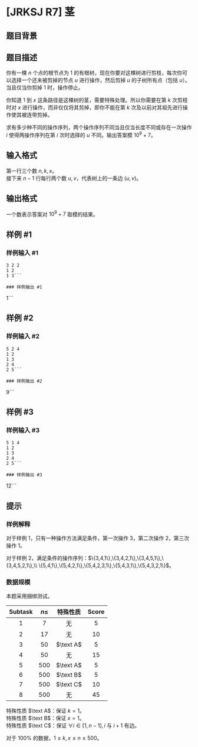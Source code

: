 # [JRKSJ R7] 茎

## 题目背景



## 题目描述

你有一棵 $n$ 个点的根节点为 $1$ 的有根树，现在你要对这棵树进行剪枝，每次你可以选择一个还未被剪掉的节点 $u$ 进行操作，然后剪掉 $u$ 的子树所有点（包括 $u$）。当且仅当你剪掉 $1$ 时，操作停止。  

你知道 $1$ 到 $x$ 这条路径是这棵树的茎，需要特殊处理。所以你需要在第 $k$ 次剪枝时对 $x$ 进行操作，而非仅仅将其剪掉，即你不能在第 $k$ 次及以前对其祖先进行操作使其被连带剪掉。 

求有多少种不同的操作序列，两个操作序列不同当且仅当长度不同或存在一次操作 $i$ 使得两操作序列在第 $i$ 次时选择的 $u$ 不同。输出答案模 $10^9+7$。

## 输入格式

第一行三个数 $n,k,x$。  
接下来 $n-1$ 行每行两个数 $u,v$，代表树上的一条边 $(u,v)$。

## 输出格式

一个数表示答案对 $10^9+7$ 取模的结果。

## 样例 #1

### 样例输入 #1
```
3 2 2
1 2
1 3```

### 样例输出 #1

```
1```

## 样例 #2

### 样例输入 #2
```
5 2 4
1 2
1 3
2 4
2 5```

### 样例输出 #2

```
9```

## 样例 #3

### 样例输入 #3
```
5 1 4
1 2
1 3
2 4
2 5```

### 样例输出 #3

```
12```

## 提示

### 样例解释

对于样例 $1$，只有一种操作方法满足条件，第一次操作 $3$，第二次操作 $2$，第三次操作 $1$。  

对于样例 $2$，满足条件的操作序列：$\{3,4,1\},\{3,4,2,1\},\{3,4,5,1\},\{3,4,5,2,1\},\\ \{5,4,1\},\{5,4,2,1\},\{5,4,2,3,1\},\{5,4,3,1\},\{5,4,3,2,1\}$。

### 数据规模
本题采用捆绑测试。

|$\text{Subtask}$|$n\le$|特殊性质|$\text{Score}$|
|:-:|:-:|:-:|:-:|
|$1$|$7$|无|$5$|
|$2$|$17$|无|$10$|
|$3$|$50$|$\text A$|$5$|
|$4$|$50$|无|$15$|
|$5$|$500$|$\text A$|$5$|
|$6$|$500$|$\text B$|$5$|
|$7$|$500$|$\text C$|$10$|
|$8$|$500$|无|$45$|

特殊性质 $\text A$：保证 $k=1$。\
特殊性质 $\text B$：保证 $x=1$。\
特殊性质 $\text C$：保证 $\forall i\in[1,n-1],i$ 与 $i+1$ 有边。

对于 $100\%$ 的数据，$1\le k,x\le n\le 500$。  


